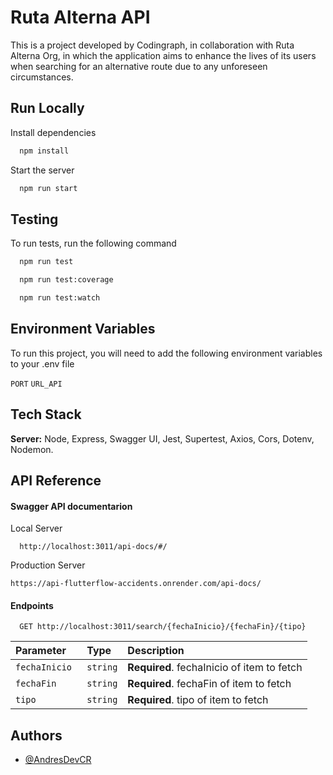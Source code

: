 # Ruta Alterna API

This is a project developed by Codingraph, in collaboration with Ruta Alterna Org, in which the application aims to enhance the lives of its users when searching for an alternative route due to any unforeseen circumstances.

## Run Locally

Install dependencies

```bash
  npm install
```

Start the server

```bash
  npm run start
```

## Testing

To run tests, run the following command

```bash
  npm run test
```

```bash
  npm run test:coverage
```

```bash
  npm run test:watch
```

## Environment Variables

To run this project, you will need to add the following environment variables to your .env file

`PORT`
`URL_API`

## Tech Stack

**Server:** Node, Express, Swagger UI, Jest, Supertest, Axios, Cors, Dotenv, Nodemon.

## API Reference

#### Swagger API documentarion

Local Server
```
  http://localhost:3011/api-docs/#/
```

Production Server

```
https://api-flutterflow-accidents.onrender.com/api-docs/
```

#### Endpoints

```http
  GET http://localhost:3011/search/{fechaInicio}/{fechaFin}/{tipo}
```

| Parameter      | Type     | Description                                |
| :------------- | :------- | :----------------------------------------- |
| `fechaInicio ` | `string` | **Required**. fechaInicio of item to fetch |
| `fechaFin `    | `string` | **Required**. fechaFin of item to fetch    |
| `tipo `        | `string` | **Required**. tipo of item to fetch        |

## Authors

- [@AndresDevCR](https://github.com/AndresDevCR)
